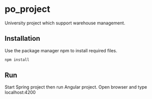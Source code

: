 # po_project
University project which support warehouse management.

## Installation
Use the package manager npm to install required files.
```bash
npm install
```
## Run
Start Spring project then run Angular project. Open browser and type localhost:4200


